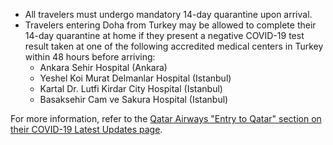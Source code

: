 - All travelers must undergo mandatory 14-day quarantine upon arrival.
- Travelers entering Doha from Turkey may be allowed to complete their 14-day quarantine at home if they present a negative COVID-19 test result taken at one of the following accredited medical centers in Turkey within 48 hours before arriving:
  - Ankara Sehir Hospital (Ankara)
  - Yeshel Koi Murat Delmanlar Hospital (Istanbul)
  - Kartal Dr. Lutfi Kirdar City Hospital (Istanbul)
  - Basaksehir Cam ve Sakura Hospital (Istanbul)

For more information, refer to the [Qatar Airways "Entry to Qatar" section on their COVID-19 Latest Updates page](https://www.qatarairways.com/en/travel-alerts/COVID-19-update.html).
